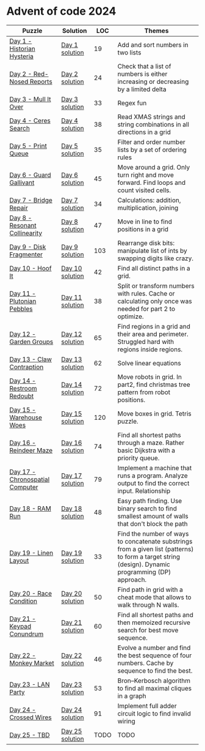 # Advent of code 2024

| Puzzle                                                                  | Solution                                    | LOC  | Themes                                                                                                                                               |
|-------------------------------------------------------------------------|---------------------------------------------|------|------------------------------------------------------------------------------------------------------------------------------------------------------|
| [Day 1 - Historian Hysteria](https://adventofcode.com/2024/day/1)       | [Day 1 solution](src/main/kotlin/Day01.kt)  | 19   | Add and sort numbers in two lists                                                                                                                    |
| [Day 2 - Red-Nosed Reports](https://adventofcode.com/2024/day/2)        | [Day 2 solution](src/main/kotlin/Day02.kt)  | 24   | Check that a list of numbers is either increasing or decreasing by a limited delta                                                                   |
| [Day 3 - Mull It Over](https://adventofcode.com/2024/day/3)             | [Day 3 solution](src/main/kotlin/Day03.kt)  | 33   | Regex fun                                                                                                                                            |
| [Day 4 - Ceres Search](https://adventofcode.com/2024/day/4)             | [Day 4 solution](src/main/kotlin/Day04.kt)  | 38   | Read XMAS strings and string combinations in all directions in a grid                                                                                |
| [Day 5 - Print Queue](https://adventofcode.com/2024/day/5)              | [Day 5 solution](src/main/kotlin/Day05.kt)  | 35   | Filter and order number lists by a set of ordering rules                                                                                             |
| [Day 6 - Guard Gallivant](https://adventofcode.com/2024/day/6)          | [Day 6 solution](src/main/kotlin/Day06.kt)  | 45   | Move around a grid. Only turn right and move forward. Find loops and count visited cells.                                                            |
| [Day 7 - Bridge Repair](https://adventofcode.com/2024/day/7)            | [Day 7 solution](src/main/kotlin/Day07.kt)  | 34   | Calculations: addition, multiplication, joining                                                                                                      |
| [Day 8 - Resonant Collinearity](https://adventofcode.com/2024/day/8)    | [Day 8 solution](src/main/kotlin/Day08.kt)  | 47   | Move in line to find positions in a grid                                                                                                             |
| [Day 9 - Disk Fragmenter](https://adventofcode.com/2024/day/9)          | [Day 9 solution](src/main/kotlin/Day09.kt)  | 103  | Rearrange disk bits: manipulate list of ints by swapping digits like crazy.                                                                          |
| [Day 10 - Hoof It](https://adventofcode.com/2024/day/10)                | [Day 10 solution](src/main/kotlin/Day10.kt) | 42   | Find all distinct paths in a grid.                                                                                                                   |
| [Day 11 - Plutonian Pebbles](https://adventofcode.com/2024/day/11)      | [Day 11 solution](src/main/kotlin/Day11.kt) | 38   | Split or transform numbers with rules. Cache or calculating only once was needed for part 2 to optimize.                                             |
| [Day 12 - Garden Groups](https://adventofcode.com/2024/day/12)          | [Day 12 solution](src/main/kotlin/Day12.kt) | 65   | Find regions in a grid and their area and perimeter. Struggled hard with regions inside regions.                                                     |
| [Day 13 - Claw Contraption](https://adventofcode.com/2024/day/13)       | [Day 13 solution](src/main/kotlin/Day13.kt) | 62   | Solve linear equations                                                                                                                               |
| [Day 14 - Restroom Redoubt](https://adventofcode.com/2024/day/14)       | [Day 14 solution](src/main/kotlin/Day14.kt) | 72   | Move robots in grid. In part2, find christmas tree pattern from robot positions.                                                                     |
| [Day 15 - Warehouse Woes](https://adventofcode.com/2024/day/15)         | [Day 15 solution](src/main/kotlin/Day15.kt) | 120  | Move boxes in grid. Tetris puzzle.                                                                                                                   |
| [Day 16 - Reindeer Maze](https://adventofcode.com/2024/day/16)          | [Day 16 solution](src/main/kotlin/Day16.kt) | 74   | Find all shortest paths through a maze. Rather basic Dijkstra with a priority queue.                                                                 |
| [Day 17 - Chronospatial Computer](https://adventofcode.com/2024/day/17) | [Day 17 solution](src/main/kotlin/Day17.kt) | 79   | Implement a machine that runs a program. Analyze output to find the correct input. Relationship                                                      |
| [Day 18 - RAM Run](https://adventofcode.com/2024/day/18)                | [Day 18 solution](src/main/kotlin/Day18.kt) | 48   | Easy path finding. Use binary search to find smallest amount of walls that don't block the path                                                      |
| [Day 19 - Linen Layout](https://adventofcode.com/2024/day/19)           | [Day 19 solution](src/main/kotlin/Day19.kt) | 33   | Find the number of ways to concatenate substrings from a given list (patterns) to form a target string (design).  Dynamic programming (DP) approach. |
| [Day 20 - Race Condition](https://adventofcode.com/2024/day/20)         | [Day 20 solution](src/main/kotlin/Day20.kt) | 50   | Find path in grid with a cheat mode that allows to walk through N walls.                                                                             |
| [Day 21 - Keypad Conundrum](https://adventofcode.com/2024/day/21)       | [Day 21 solution](src/main/kotlin/Day21.kt) | 60   | Find all shortest paths and then memoized recursive search for best move sequence.                                                                   |
| [Day 22 - Monkey Market](https://adventofcode.com/2024/day/22)          | [Day 22 solution](src/main/kotlin/Day22.kt) | 46   | Evolve a number and find the best sequence of four numbers. Cache by sequence to find the best.                                                      |
| [Day 23 - LAN Party](https://adventofcode.com/2024/day/23)              | [Day 23 solution](src/main/kotlin/Day23.kt) | 53   | Bron–Kerbosch algorithm to find all maximal cliques in a graph                                                                                       |
| [Day 24 - Crossed Wires](https://adventofcode.com/2024/day/24)          | [Day 24 solution](src/main/kotlin/Day24.kt) | 91   | Implement full adder circuit logic to find invalid wiring                                                                                            |
| [Day 25 - TBD](https://adventofcode.com/2024/day/25)                    | [Day 25 solution](src/main/kotlin/Day25.kt) | TODO | TODO                                                                                                                                                 |
